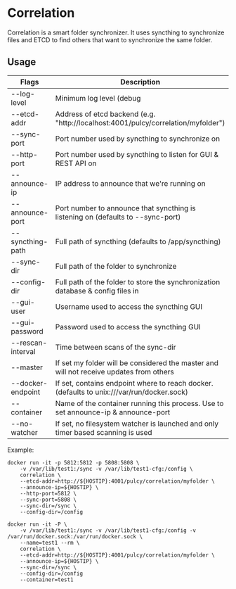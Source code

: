 # Correlation

Correlation is a smart folder synchronizer.
It uses syncthing to synchronize files and ETCD to find others that want to synchronize the same folder.

## Usage

| Flags            | Description     |
|------------------|-----------------|
| --log-level      | Minimum log level (debug|info|warning|error) |
| --etcd-addr      | Address of etcd backend (e.g. "http://localhost:4001/pulcy/correlation/myfolder") |
| --sync-port      | Port number used by syncthing to synchronize on |
| --http-port      | Port number used by syncthing to listen for GUI & REST API on |
| --announce-ip    | IP address to announce that we're running on |
| --announce-port  | Port number to announce that syncthing is listening on (defaults to --sync-port) |
| --syncthing-path | Full path of syncthing (defaults to /app/syncthing) |
| --sync-dir       | Full path of the folder to synchronize |
| --config-dir     | Full path of the folder to store the synchronization database & config files in |
| --gui-user       | Username used to access the syncthing GUI |
| --gui-password   | Password used to access the syncthing GUI |
| --rescan-interval| Time between scans of the sync-dir |
| --master         | If set my folder will be considered the master and will not receive updates from others |
| --docker-endpoint| If set, contains endpoint where to reach docker. (defaults to unix:///var/run/docker.sock) |
| --container      | Name of the container running this process. Use to set announce-ip & announce-port |
| --no-watcher     | If set, no filesystem watcher is launched and only timer based scanning is used | 

Example:
```
docker run -it -p 5812:5812 -p 5808:5808 \
    -v /var/lib/test1:/sync -v /var/lib/test1-cfg:/config \
    correlation \
    --etcd-addr=http://${HOSTIP}:4001/pulcy/correlation/myfolder \
    --announce-ip=${HOSTIP} \
    --http-port=5812 \
    --sync-port=5808 \
    --sync-dir=/sync \
    --config-dir=/config
```

```
docker run -it -P \
    -v /var/lib/test1:/sync -v /var/lib/test1-cfg:/config -v /var/run/docker.sock:/var/run/docker.sock \
    --name=test1 --rm \
    correlation \
    --etcd-addr=http://${HOSTIP}:4001/pulcy/correlation/myfolder \
    --announce-ip=${HOSTIP} \
    --sync-dir=/sync \
    --config-dir=/config
    --container=test1
```
